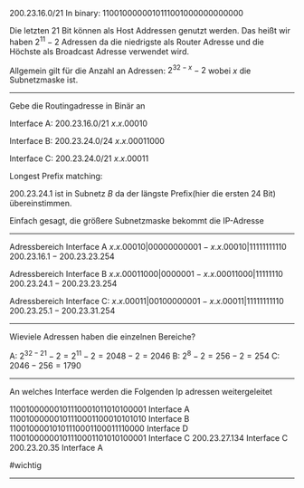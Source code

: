 
$200.23.16.0/21$
In binary:
$11001000 00010111 0010000 00000000$

Die letzten $21$ Bit können als Host Addressen genutzt werden.
Das heißt wir haben
$2^{11} - 2$ Adressen da die niedrigste als Router Adresse und die Höchste als Broadcast Adresse verwendet wird.

Allgemein gilt für die Anzahl an Adressen:
$2^{32-x} - 2$ wobei $x$ die Subnetzmaske ist.

---

Gebe die Routingadresse in Binär an

Interface A:
$200.23.16.0/21$
$x.x.00010$

Interface B:
$200.23.24.0/24$
$x.x.00011000$

Interface C:
200.23.24.0/21
$x.x.00011$

Longest Prefix matching:

$200.23.24.1$ ist in Subnetz $B$ da der längste Prefix(hier die ersten $24$ Bit) übereinstimmen.

Einfach gesagt, die größere Subnetzmaske bekommt die IP-Adresse

---

Adressbereich Interface A
$x.x.00010|000 00000001 - x.x.00010|111 11111110$
$200.23.16.1 - 200.23.23.254$

Adressbereich Interface B
$x.x.000 11000|0000001 - x.x.000 11000|11111110$
$200.23.24.1-200.23.23.254$

Adressbereich Interface C:
$x.x.00011|001 00000001 - x.x.00011|111 11111110$
$200.23.25.1 - 200.23.31.254$

---

Wieviele Adressen haben die einzelnen Bereiche?

A: $2^{32-21}-2 = 2^11 - 2 = 2048 -2 = 2046$
B: $2^8 - 2 = 256 - 2 = 254$
C: $2046 - 256 = 1790$

---

An welches Interface werden die Folgenden Ip adressen weitergeleitet

$11001000 00010111 00010110 10100001$ Interface A
$11001000 00010111 00011000 10101010$ Interface B
$11001000 01010111 00011000 11110000$ Interface D
$11001000 00010111 00011010 10100001$ Interface C
$200.23.27.134$ Interface C
$200.23.20.35$ Interface A

#wichtig 

---